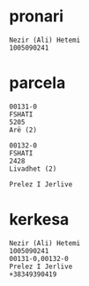 # pronari

```
Nezir (Ali) Hetemi
1005090241

```

# parcela

```
00131-0
FSHATI
5205
Arë (2)

00132-0
FSHATI
2428
Livadhet (2)

Prelez I Jerlive

```

# kerkesa

```
Nezir (Ali) Hetemi
1005090241
00131-0,00132-0
Prelez I Jerlive
+38349390419

```
